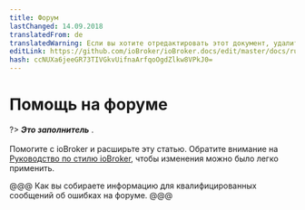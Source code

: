 ```yaml
---
title: Форум
lastChanged: 14.09.2018
translatedFrom: de
translatedWarning: Если вы хотите отредактировать этот документ, удалите поле «translationFrom», в противном случае этот документ будет снова автоматически переведен
editLink: https://github.com/ioBroker/ioBroker.docs/edit/master/docs/ru/trouble/forum.md
hash: ccNUXa6jeeGR73TIVGkvUifnaArfqoOgdZlkw8VPkJ0=
---
```

# Помощь на форуме
?> ***Это заполнитель*** .<br><br> Помогите с ioBroker и расширьте эту статью. Обратите внимание на [Руководство по стилю ioBroker](https://www.iobroker.net/#de/documentation/community/styleguidedoc.md), чтобы изменения можно было легко применить.

@@@ Как вы собираете информацию для квалифицированных сообщений об ошибках на форуме. @@@